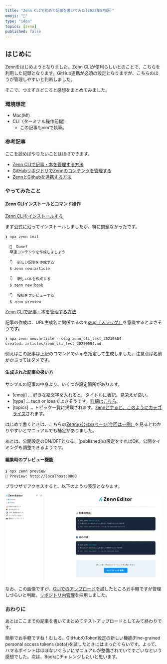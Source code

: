 ```yaml
---
title: "Zenn CLIで初めて記事を書いてみた(2023年5月版)"
emoji: "🎁"
type: "idea"
topics: [zenn]
published: false
---
```


## はじめに
Zennをはじめようとなりました。Zenn CLIが便利らしいとのことで、こちらを利用した記録となります。GitHub連携が必須の設定となりますが、こちらのほうが管理しやすいと判断しました。

そこで、つまずきどころと感想をまとめてみました。

### 環境想定
- Mac(M!)
- CLI（ターミナル操作前提)
  - この記事もvimで執筆。

### 参考記事
ここを読めばやりたいことはほぼできます。

- [Zenn CLIで記事・本を管理する方法](https://zenn.dev/zenn/articles/zenn-cli-guide)
- [GitHubリポジトリでZennのコンテンツを管理する](https://zenn.dev/zenn/articles/connect-to-github)
- [ZennとGithubを連携する方法](https://zenn.dev/eguchi244_dev/articles/github-zenn-linkage-20230501#github%E3%82%92%E4%BD%BF%E7%94%A8%E3%81%97%E3%81%A6%E8%A8%98%E4%BA%8B%E3%82%92%E4%BD%9C%E6%88%90%E3%81%99%E3%82%8B)

### やってみたこと

#### Zenn CLIインストールとコマンド操作
[Zenn CLIをインストールする](https://zenn.dev/zenn/articles/install-zenn-cli#zenn-cli%E3%81%AE%E5%B0%8E%E5%85%A5%E6%89%8B%E9%A0%86)

まず公式に沿ってインストールしましたが、特に問題なかったです。

```
❯ npx zenn init

  🎉  Done!
  早速コンテンツを作成しましょう

  👇  新しい記事を作成する
  $ zenn new:article

  👇  新しい本を作成する
  $ zenn new:book

  👇  投稿をプレビューする
  $ zenn preview
```

[Zenn CLIで記事・本を管理する方法](https://zenn.dev/zenn/articles/zenn-cli-guide)

記事の作成は、URL生成名に関係するので[slug（スラッグ）](https://zenn.dev/zenn/articles/what-is-slug)を意識するとよさそうです。

```
❯ npx zenn new:article --slug zenn_cli_test_20230504
created: articles/zenn_cli_test_20230504.md
```

例えばこの記事は上記のコマンドでslugを指定して生成しました。注意点は名前がかぶってはダメです。

#### 生成された記事の扱い方
サンプルの記事の中身より、いくつか設定箇所があります。

- [emoji] ... 好きな絵文字を入れると、タイトルに表記。見栄えが良い。
- [type] ... tech or ideaでよさそうです。[詳細はこちら](https://zenn.dev/tech-or-idea)。
- [topics] ... トピック一覧に掲載されます。[zennとすると、このようにカテゴライズ](https://zenn.dev/topics/zenn)されます。

はじめて書くときは、こちらの[Zennの公式のページ(今回は一例）](https://github.com/zenn-dev/zenn-docs/blob/main/articles/zenn-cli-guide.md)を見るとわかりやすいとマニュアルでも補足がありました。

あとは、公開設定のON/OFFとなる、[published]の設定をすればOK。公開タイミングも調整できるようです。

#### 編集時のプレビュー機能
```
❯ npx zenn preview
👀 Preview: http://localhost:8000
```
ブラウザでアクセスすると、以下のような表示となります。

![](/images/articles/zenn_editor_preview.jpg)

なお、この画像ですが、[GUIでのアップロード](https://zenn.dev/dashboard/uploader)を試したところお手軽ですが管理しづらいと判断。[リポジトリ内管理](https://zenn.dev/zenn/articles/deploy-github-images)を採用しました。

### おわりに
あとはここまでの記事を書いてまとめてテストアップロードとしてみて終わりです。

簡単でお手軽ですね！むしろ、GitHubのToken設定の新しい機能(Fine-grained personal access tokens (beta))を試したときにはまったぐらいです。よって、ハマるポイントはほぼないぐらいにマニュアルが整備されていてすごいなという感想でした。次は、Bookにチャレンジしたいと思います。

